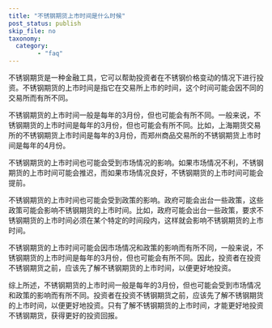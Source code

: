 ```yaml
---
title: "不锈钢期货上市时间是什么时候"
post_status: publish
skip_file: no
taxonomy:
  category:
        - "faq"
---
```


不锈钢期货是一种金融工具，它可以帮助投资者在不锈钢价格变动的情况下进行投资。不锈钢期货的上市时间是指它在交易所上市的时间，这个时间可能会因不同的交易所而有所不同。

不锈钢期货的上市时间一般是每年的3月份，但也可能会有所不同。一般来说，不锈钢期货的上市时间是每年的3月份，但也可能会有所不同。比如，上海期货交易所的不锈钢期货上市时间是每年的3月份，而郑州商品交易所的不锈钢期货上市时间是每年的4月份。

不锈钢期货的上市时间也可能会受到市场情况的影响。如果市场情况不利，不锈钢期货的上市时间可能会推迟，而如果市场情况良好，不锈钢期货的上市时间可能会提前。

不锈钢期货的上市时间也可能会受到政策的影响。政府可能会出台一些政策，这些政策可能会影响不锈钢期货的上市时间。比如，政府可能会出台一些政策，要求不锈钢期货的上市时间必须在某个特定的时间段内，这样就会影响不锈钢期货的上市时间。

不锈钢期货的上市时间可能会因市场情况和政策的影响而有所不同，一般来说，不锈钢期货的上市时间是每年的3月份，但也可能会有所不同。因此，投资者在投资不锈钢期货之前，应该先了解不锈钢期货的上市时间，以便更好地投资。

综上所述，不锈钢期货的上市时间一般是每年的3月份，但也可能会受到市场情况和政策的影响而有所不同。投资者在投资不锈钢期货之前，应该先了解不锈钢期货的上市时间，以便更好地投资。只有了解不锈钢期货的上市时间，才能更好地投资不锈钢期货，获得更好的投资回报。
